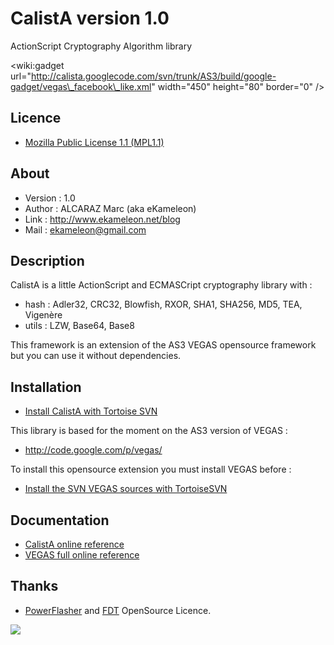 # CalistA version 1.0 #

ActionScript Cryptography Algorithm library

&lt;wiki:gadget url="http://calista.googlecode.com/svn/trunk/AS3/build/google-gadget/vegas\_facebook\_like.xml" width="450" height="80" border="0" /&gt;

## Licence ##

  * [Mozilla Public License 1.1 (MPL1.1)](http://www.opensource.org/licenses/mozilla1.1.php)

## About ##

  * Version : 1.0
  * Author  : ALCARAZ Marc (aka eKameleon)
  * Link    : http://www.ekameleon.net/blog
  * Mail    : ekameleon@gmail.com

## Description ##

CalistA is a little ActionScript and ECMASCript cryptography library with :

  * hash  : Adler32, CRC32, Blowfish, RXOR, SHA1, SHA256, MD5, TEA, Vigenère
  * utils : LZW, Base64, Base8

This framework is an extension of the AS3 VEGAS opensource framework but you can use it without dependencies.

## Installation ##

  * [Install CalistA with Tortoise SVN](installCallistaWithSVN.md)

This library is based for the moment on the AS3 version of VEGAS :

  * http://code.google.com/p/vegas/

To install this opensource extension you must install VEGAS before :

  * [Install the SVN VEGAS sources with TortoiseSVN](http://code.google.com/p/vegas/wiki/InstallVEGASwithSVN)

## Documentation ##

  * [CalistA online reference](http://www.ekameleon.net/calista/docs)
  * [VEGAS full online reference](http://www.ekameleon.net/vegas/docs)

## Thanks ##

  * [PowerFlasher](http://powerflasher.com/) and [FDT](http://fdt.powerflasher.com) OpenSource Licence.

[![](http://calista.googlecode.com/svn/gfx/FDT_Supported.png)](http://fdt.powerflasher.com/)

